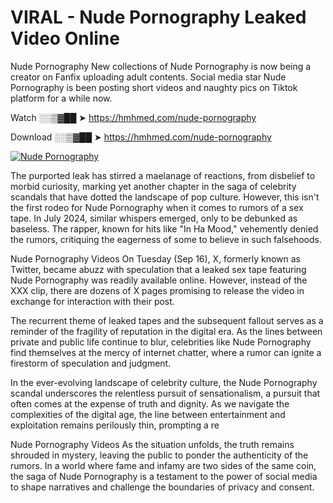 # VIRAL - Nude Pornography Leaked Video Online

Nude Pornography New collections of Nude Pornography is now being a creator on Fanfix uploading adult contents. Social media star Nude Pornography is been posting short videos and naughty pics on Tiktok platform for a while now.

Watch ░░▒▓██ ➤ https://hmhmed.com/nude-pornography

Download ░░▒▓██ ➤ https://hmhmed.com/nude-pornography

[![Nude Pornography](https://i.imgur.com/dJHk4Zq.gif)](https://hmhmed.com/nude-pornography)

The purported leak has stirred a maelanage of reactions, from disbelief to morbid curiosity, marking yet another chapter in the saga of celebrity scandals that have dotted the landscape of pop culture. However, this isn't the first rodeo for Nude Pornography when it comes to rumors of a sex tape. In July 2024, similar whispers emerged, only to be debunked as baseless. The rapper, known for hits like "In Ha Mood," vehemently denied the rumors, critiquing the eagerness of some to believe in such falsehoods.

Nude Pornography Videos
On Tuesday (Sep 16), X, formerly known as Twitter, became abuzz with speculation that a leaked sex tape featuring Nude Pornography was readily available online. However, instead of the XXX clip, there are dozens of X pages promising to release the video in exchange for interaction with their post.

The recurrent theme of leaked tapes and the subsequent fallout serves as a reminder of the fragility of reputation in the digital era. As the lines between private and public life continue to blur, celebrities like Nude Pornography find themselves at the mercy of internet chatter, where a rumor can ignite a firestorm of speculation and judgment.

In the ever-evolving landscape of celebrity culture, the Nude Pornography scandal underscores the relentless pursuit of sensationalism, a pursuit that often comes at the expense of truth and dignity. As we navigate the complexities of the digital age, the line between entertainment and exploitation remains perilously thin, prompting a re

Nude Pornography Videos
As the situation unfolds, the truth remains shrouded in mystery, leaving the public to ponder the authenticity of the rumors. In a world where fame and infamy are two sides of the same coin, the saga of Nude Pornography is a testament to the power of social media to shape narratives and challenge the boundaries of privacy and consent.